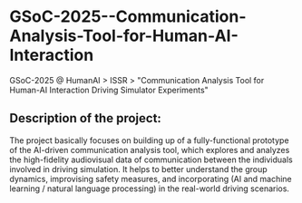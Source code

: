 # GSoC-2025--Communication-Analysis-Tool-for-Human-AI-Interaction
GSoC-2025 @ HumanAI > ISSR > "Communication Analysis Tool for Human-AI Interaction Driving Simulator Experiments"

## Description of the project:
The project basically focuses on building up of a fully-functional prototype of the AI-driven communication analysis tool, which explores and analyzes the high-fidelity audiovisual data of communication between the individuals involved in driving simulation. It helps to better understand the group dynamics, improvising safety measures, and incorporating (AI and machine learning / natural language processing) in the real-world driving scenarios. 
